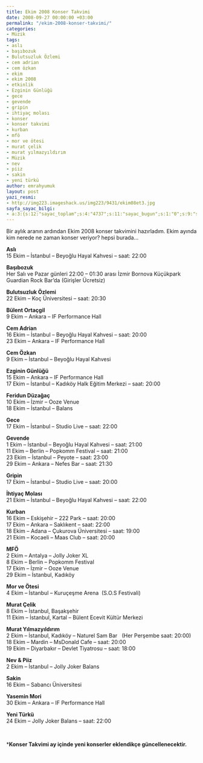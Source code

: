```yaml
---
title: Ekim 2008 Konser Takvimi
date: 2008-09-27 00:00:00 +03:00
permalink: "/ekim-2008-konser-takvimi/"
categories:
- Müzik
tags:
- aslı
- başıbozuk
- Bulutsuzluk Özlemi
- cem adrian
- cem özkan
- ekim
- ekim 2008
- etkinlik
- Ezginin Günlüğü
- gece
- gevende
- gripin
- ihtiyaç molası
- konser
- konser takvimi
- kurban
- mfö
- mor ve ötesi
- murat çelik
- murat yılmazyıldırım
- Müzik
- nev
- piiz
- sakin
- yeni türkü
author: emrahyumuk
layout: post
yazi_resmi:
- http://img223.imageshack.us/img223/9431/ekim08et3.jpg
sayfa_sayac_bilgi:
- a:3:{s:12:"sayac_toplam";s:4:"4737";s:11:"sayac_bugun";s:1:"0";s:9:"son_okuma";s:10:"1364867760";}
---
```


Bir aylık aranın ardından Ekim 2008 konser takvimini hazırladım. Ekim ayında kim nerede ne zaman konser veriyor? hepsi burada&#8230;

**Aslı**  
15 Ekim &#8211; İstanbul &#8211; Beyoğlu Hayal Kahvesi &#8211; saat: 22:00

**Başıbozuk**  
Her Salı ve Pazar günleri 22:00 &#8211; 01:30 arası İzmir Bornova Küçükpark Guardian Rock Bar&#8217;da (Girişler Ücretsiz)

**Bulutsuzluk Özlemi**  
22 Ekim &#8211; Koç Üniversitesi &#8211; saat: 20:30

**Bülent Ortaçgil**  
9 Ekim &#8211; Ankara &#8211; IF Performance Hall

<!--more-->

**Cem Adrian**  
16 Ekim &#8211; İstanbul &#8211; Beyoğlu Hayal Kahvesi &#8211; saat: 20:00  
23 Ekim &#8211; Ankara &#8211; IF Performance Hall

**Cem Özkan**  
9 Ekim &#8211; İstanbul &#8211; Beyoğlu Hayal Kahvesi

**Ezginin Günlüğü**  
15 Ekim &#8211; Ankara &#8211; IF Performance Hall  
17 Ekim &#8211; İstanbul &#8211; Kadıköy Halk Eğitim Merkezi &#8211; saat: 20:00

**Feridun Düzağaç**  
10 Ekim &#8211; İzmir &#8211; Ooze Venue  
18 Ekim &#8211; İstanbul &#8211; Balans

**Gece**  
17 Ekim &#8211; İstanbul &#8211; Studio Live &#8211; saat: 22:00

**Gevende**  
1 Ekim &#8211; İstanbul &#8211; Beyoğlu Hayal Kahvesi &#8211; saat: 21:00  
11 Ekim &#8211; Berlin &#8211; Popkomm Festival &#8211; saat: 21:00  
23 Ekim &#8211; İstanbul &#8211; Peyote &#8211; saat: 23:00  
29 Ekim &#8211; Ankara &#8211; Nefes Bar &#8211; saat: 21:30

**Gripin**  
17 Ekim &#8211; İstanbul &#8211; Studio Live &#8211; saat: 20:00

**İhtiyaç Molası**  
21 Ekim &#8211; İstanbul &#8211; Beyoğlu Hayal Kahvesi &#8211; saat: 22:00

**Kurban**  
16 Ekim &#8211; Eskişehir &#8211; 222 Park &#8211; saat: 20:00  
17 Ekim &#8211; Ankara &#8211; Saklıkent &#8211; saat: 22:00  
18 Ekim &#8211; Adana &#8211; Çukurova Üniversitesi &#8211; saat: 19:00  
21 Ekim &#8211; Kocaeli &#8211; Maas Club &#8211; saat: 20:00

**MFÖ**  
2 Ekim &#8211; Antalya &#8211; Jolly Joker XL  
8 Ekim &#8211; Berlin &#8211; Popkomm Festival  
17 Ekim &#8211; İzmir &#8211; Ooze Venue  
29 Ekim &#8211; İstanbul, Kadıköy

**Mor ve Ötesi**  
4 Ekim &#8211; İstanbul &#8211; Kuruçeşme Arena  (S.O.S Festivali)

**Murat Çelik**  
8 Ekim &#8211; İstanbul, Başakşehir  
11 Ekim &#8211; İstanbul, Kartal &#8211; Bülent Ecevit Kültür Merkezi

**Murat Yılmazyıldırım**  
2 Ekim &#8211; İstanbul, Kadıköy &#8211; Naturel Sam Bar   (Her Perşembe saat: 20:00)  
18 Ekim &#8211; Mardin &#8211; MsDonald Cafe &#8211; saat: 20:00  
19 Ekim &#8211; Diyarbakır &#8211; Devlet Tiyatrosu &#8211; saat: 18:00

**Nev & Piiz**  
2 Ekim &#8211; İstanbul &#8211; Jolly Joker Balans

**Sakin**  
16 Ekim &#8211; Sabancı Üniversitesi

**Yasemin Mori**  
30 Ekim &#8211; Ankara &#8211; IF Performance Hall

**Yeni Türkü**  
24 Ekim &#8211; Jolly Joker Balans &#8211; saat: 22:00

<span style="color: #ffffff;">.</span>

***Konser Takvimi ay içinde yeni konserler eklendikçe güncellenecektir.**

<span style="color: #ffffff;">.</span>